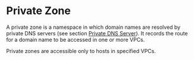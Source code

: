 # Private Zone<a name="en-us_topic_0057773602"></a>

A private zone is a namespace in which domain names are resolved by private DNS servers \(see section [Private DNS Server](private-dns-server.md)\). It records the route for a domain name to be accessed in one or more VPCs.

Private zones are accessible only to hosts in specified VPCs.

